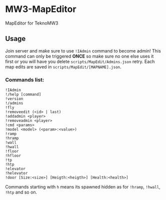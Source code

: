 # MW3-MapEditor
 MapEditor for TeknoMW3

## Usage
 Join server and make sure to use `!IAdmin` command to become admin!
 This command can only be triggered **ONCE** so make sure no one else uses it first or you will have you delete `scripts/MapEdit/Admins.json` retry.
 Each map edits are saved in `scripts/MapEdit/[MAPNAME].json`.
 ### Commands list:
 ```
 !IAdmin
 !/help [command]
 !version
 !/admins
 !fly
 !removeedit (<id> | last)
 !addadmin <player>
 !removeadmin <player>
 !cmd <params>
 !model <model> (<param>:<value>)
 !ramp
 !hramp
 !wall
 !hwall
 !floor
 !hfloor
 !tp
 !htp
 !elevator
 !helevator
 !door [Size:<size>] [Heigth:<heigth>] [Health:<health>]
 ```
 Commands starting with `h` means its spawned hidden as for `!hramp`, `!hwall`, `!htp` and so on.